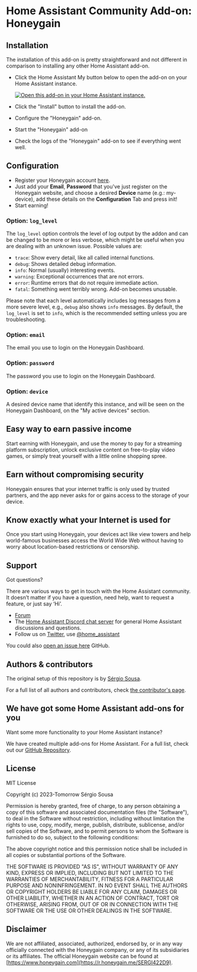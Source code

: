 # Home Assistant Community Add-on: Honeygain

## Installation

The installation of this add-on is pretty straightforward and not different in
comparison to installing any other Home Assistant add-on.

- Click the Home Assistant My button below to open the add-on on your Home
  Assistant instance.

  [![Open this add-on in your Home Assistant instance.](https://my.home-assistant.io/badges/supervisor_addon.svg)](https://my.home-assistant.io/redirect/supervisor_addon/?addon=Honeygain&repository_url=https%3A%2F%2Fgithub.com%2Fsesousa%2Fhomeassistant-addons%2Fhoneygain)

- Click the "Install" button to install the add-on.
- Configure the "Honeygain" add-on.
- Start the "Honeygain" add-on
- Check the logs of the "Honeygain" add-on to see if everything went well.

## Configuration

- Register your Honeygain account [here](https://dashboard.honeygain.com/ref/SERGI422D9).
- Just add your **Email**, **Password** that you've just register on the Honeygain website, and choose a desired **Device** name (e.g.: my-device), add these details on the **Configuration** Tab and press init!
- Start earning!

### Option: `log_level`

The `log_level` option controls the level of log output by the addon and can
be changed to be more or less verbose, which might be useful when you are
dealing with an unknown issue. Possible values are:

- `trace`: Show every detail, like all called internal functions.
- `debug`: Shows detailed debug information.
- `info`: Normal (usually) interesting events.
- `warning`: Exceptional occurrences that are not errors.
- `error`: Runtime errors that do not require immediate action.
- `fatal`: Something went terribly wrong. Add-on becomes unusable.

Please note that each level automatically includes log messages from a
more severe level, e.g., `debug` also shows `info` messages. By default,
the `log_level` is set to `info`, which is the recommended setting unless
you are troubleshooting.

### Option: `email`

The email you use to login on the Honeygain Dashboard.

### Option: `password`

The password you use to login on the Honeygain Dashboard.

### Option: `device`

A desired device name that identify this instance, and will be seen on the Honeygain Dashboard, on the "My active devices" section.

## Easy way to earn passive income

Start earning with Honeygain, and use the money to pay for a streaming platform subscription, unlock exclusive content on free-to-play video games, or simply treat yourself with a little online shopping spree.

## Earn without compromising security

Honeygain ensures that your internet traffic is only used by trusted partners, and the app never asks for or gains access to the storage of your device.

## Know exactly what your Internet is used for

Once you start using Honeygain, your devices act like view towers and help world-famous businesses access the World Wide Web without having to worry about location-based restrictions or censorship.

## Support

Got questions?

There are various ways to get in touch with the Home Assistant community.
It doesn’t matter if you have a question, need help, want to request a feature, or just say ‘Hi’.

- [Forum](https://community.home-assistant.io/)
- The [Home Assistant Discord chat server](https://www.home-assistant.io/join-chat) for general Home
  Assistant discussions and questions.
- Follow us on [Twitter](https://twitter.com/home_assistant), use [@home_assistant](https://twitter.com/home_assistant)

You could also [open an issue here](https://github.com/sesousa/homeassistant-addons/issues) GitHub.

<!--
## Contributing

This is an active open-source project. We are always open to people who want to
use the code or contribute to it.

We have set up a separate document containing our
[contribution guidelines](.github/CONTRIBUTING.md).

Thank you for being involved! :heart_eyes:
-->

## Authors & contributors

The original setup of this repository is by [Sérgio Sousa](https://github.com/sesousa).

For a full list of all authors and contributors,
check [the contributor's page](https://github.com/sesousa/homeassistant-addons/graphs/contributors).

## We have got some Home Assistant add-ons for you

Want some more functionality to your Home Assistant instance?

We have created multiple add-ons for Home Assistant. For a full list, check out
our [GitHub Repository](https://github.com/sesousa).

## License

MIT License

Copyright (c) 2023-Tomorrow Sérgio Sousa

Permission is hereby granted, free of charge, to any person obtaining a copy
of this software and associated documentation files (the "Software"), to deal
in the Software without restriction, including without limitation the rights
to use, copy, modify, merge, publish, distribute, sublicense, and/or sell
copies of the Software, and to permit persons to whom the Software is
furnished to do so, subject to the following conditions:

The above copyright notice and this permission notice shall be included in all
copies or substantial portions of the Software.

THE SOFTWARE IS PROVIDED "AS IS", WITHOUT WARRANTY OF ANY KIND, EXPRESS OR
IMPLIED, INCLUDING BUT NOT LIMITED TO THE WARRANTIES OF MERCHANTABILITY,
FITNESS FOR A PARTICULAR PURPOSE AND NONINFRINGEMENT. IN NO EVENT SHALL THE
AUTHORS OR COPYRIGHT HOLDERS BE LIABLE FOR ANY CLAIM, DAMAGES OR OTHER
LIABILITY, WHETHER IN AN ACTION OF CONTRACT, TORT OR OTHERWISE, ARISING FROM,
OUT OF OR IN CONNECTION WITH THE SOFTWARE OR THE USE OR OTHER DEALINGS IN THE
SOFTWARE.

## Disclaimer

We are not affiliated, associated, authorized, endorsed by, or in any way officially connected with the Honeygain company, or any of its subsidiaries or its affiliates. The official Honeygain website can be found at [https://www.honeygain.com](https://r.honeygain.me/SERGI422D9).
